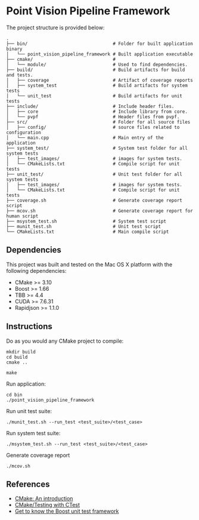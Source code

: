 Point Vision Pipeline Framework
================


The project structure is provided below:

```
.
├── bin/                                # Folder for built application binary
│   └── point_vision_pipeline_framework # Built application executable
├── cmake/                              # 
│   └── module/                         # Used to find dependencies.
├── build/                              # Build artifacts for build and tests.
│   ├── coverage                        # Artifact of coverage reports
│   ├── system_test                     # Build artifacts for system tests
│   └── unit_test                       # Build artifacts for unit tests
├── include/                            # Include header files.
│   ├── core                            # Include library from core.
│   └── pvpf                            # Header files from pvpf.
├── src/                                # Folder for all source files
│   ├── config/                         # source files related to configuration
│   └── main.cpp                        # Main entry of the application
├── system_test/                        # System test folder for all system tests
│   ├── test_images/                    # images for system tests.
│   └── CMakeLists.txt                  # Compile script for unit tests
├── unit_test/                          # Unit test folder for all system tests
│   ├── test_images/                    # images for system tests.
│   └── CMakeLists.txt                  # Compile script for unit tests
├── coverage.sh                         # Generate coverage report script
├── mcov.sh                             # Generate coverage report for human script
├── msystem_test.sh                     # System test script
├── munit_test.sh                       # Unit test script
└── CMakeLists.txt                      # Main compile script
```

## Dependencies

This project was built and tested on the Mac OS X platform with the
following dependencies:

* CMake >= 3.10
* Boost >= 1.66
* TBB >= 4.4
* CUDA >= 7.6.31
* Rapidjson >= 1.1.0

## Instructions

Do as you would any CMake project to compile:

```
mkdir build
cd build
cmake ..

make
```

Run application:

```
cd bin
./point_vision_pipeline_framework
```

Run unit test suite:

```
./munit_test.sh --run_test <test_suite>/<test_case>
```

Run system test suite:

```
./msystem_test.sh --run_test <test_suite>/<test_case>
```

Generate coverage report

```
./mcov.sh
```
## References

* [CMake: An introduction](https://www.cs.swarthmore.edu/~adanner/tips/cmake.php)
* [CMake/Testing with CTest](https://cmake.org/Wiki/CMake/Testing_With_CTest)
* [Get to know the Boost unit test framework](http://www.ibm.com/developerworks/aix/library/au-ctools1_boost/index.html)
